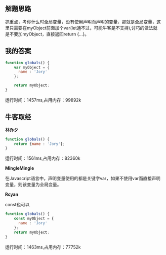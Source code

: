 ## 解题思路

抓重点，考你什么时全局变量，没有使用声明而声明的变量，那就是全局变量，这里只需要在myObject前面加个var(let通不过，可能牛客是不支持),讨巧的做法就是不要加myObject，直接返回return {...}。

## 我的答案

```js
function globals() {
    var myObject = {
      name : 'Jory'
    };

    return myObject;
}
```
运行时间：1457ms,占用内存：99892k


## 牛客取经

**林乔夕**

```js
function globals() {
    return {name : 'Jory'};
}
```
运行时间：1561ms,占用内存：82360k

**MingleMingle**

在Javascript语言中，声明变量使用的都是关键字var，如果不使用var而直接声明变量，则该变量为全局变量。


**Rcyan**

const也可以

```js
function globals() {
    const myObject = {
      name : 'Jory'
    };
    return myObject;
}
```
运行时间：1463ms,占用内存：77752k

